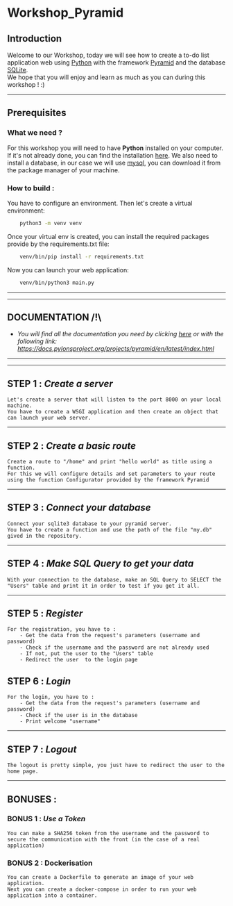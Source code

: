 # Workshop_Pyramid

## Introduction

Welcome to our Workshop, today we will see how to create a to-do list application web using [Python](https://python.org/) with the framework [Pyramid](https://trypyramid.com/) and the database [SQLite](https://www.sqlite.org/index.html).\
We hope that you will enjoy and learn as much as you can during this workshop ! :)

---
## Prerequisites

### **What we need ?**
For this workshop you will need to have **Python** installed on your computer. If it's not already done, you can find the installation [here](https://www.python.org/downloads/).
We also need to install a database, in our case we will use [mysql](https://www.digitalocean.com/community/tutorials/how-to-install-mysql-on-ubuntu-22-04), you can download it from the package manager of your machine.


### **How to build** :
You have to configure an environment. Then let's create a virtual environment:
```sh
    python3 -m venv venv
```

Once your virtual env is created, you can install the required packages provide by the requirements.txt file:
```sh
    venv/bin/pip install -r requirements.txt
```

Now you can launch your web application:
```sh
    venv/bin/python3 main.py
```
---
---
## **DOCUMENTATION /!\\**
- _You will find all the documentation you need by clicking [here](https://docs.pylonsproject.org/projects/pyramid/en/latest/index.html) or with the following link: https://docs.pylonsproject.org/projects/pyramid/en/latest/index.html_

---
---

## __STEP 1__ : **_Create a server_**
    Let's create a server that will listen to the port 8000 on your local machine.
    You have to create a WSGI application and then create an object that can launch your web server.

---
## __STEP 2__ : **_Create a basic route_**
    Create a route to "/home" and print "hello world" as title using a function.
    For this we will configure details and set parameters to your route using the function Configurator provided by the framework Pyramid

---
## __STEP 3__ : **_Connect your database_**
    Connect your sqlite3 database to your pyramid server.
    You have to create a function and use the path of the file "my.db" gived in the repository.

---
## __STEP 4__ : **_Make SQL Query to get your data_**
    With your connection to the database, make an SQL Query to SELECT the "Users" table and print it in order to test if you get it all.

---
## __STEP 5__ : **_Register_**
    For the registration, you have to :
        - Get the data from the request's parameters (username and password)
        - Check if the username and the password are not already used
        - If not, put the user to the "Users" table
        - Redirect the user  to the login page

## __STEP 6__ : **_Login_**
    For the login, you have to :
        - Get the data from the request's parameters (username and password)
        - Check if the user is in the database
        - Print welcome "username"

---
## __STEP 7__ : **_Logout_**
    The logout is pretty simple, you just have to redirect the user to the home page.

---
## **BONUSES** :
### **BONUS 1 : _Use a Token_**
    You can make a SHA256 token from the username and the password to secure the communication with the front (in the case of a real application)

### **BONUS 2 : Dockerisation**
    You can create a Dockerfile to generate an image of your web application.
    Next you can create a docker-compose in order to run your web application into a container.

